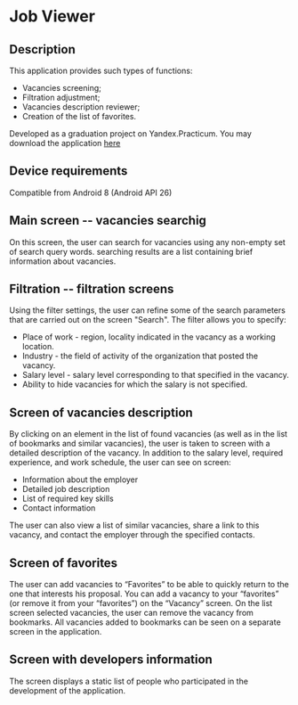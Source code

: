 # Job Viewer

## Description

This application provides such types of functions:

- Vacancies screening;
- Filtration adjustment;
- Vacancies description reviewer;
- Creation of the list of favorites.

Developed as a graduation project on Yandex.Practicum.
You may download the application [here](app-debug.apk)

## Device requirements

Compatible from Android 8 (Android API 26)

## Main screen -- vacancies searchig

On this screen, the user can search for vacancies using any non-empty set of search query words. searching results
are a list containing brief information about vacancies.


## Filtration -- filtration screens

Using the filter settings, the user can refine some of the search parameters that are carried out on the screen
"Search". The filter allows you to specify:

- Place of work - region, locality indicated in the vacancy as a working location.
- Industry - the field of activity of the organization that posted the vacancy.
- Salary level - salary level corresponding to that specified in the vacancy.
- Ability to hide vacancies for which the salary is not specified.

## Screen of vacancies description

By clicking on an element in the list of found vacancies (as well as in the list of bookmarks and similar vacancies), the user is taken to
screen with a detailed description of the vacancy. In addition to the salary level, required experience, and work schedule, the user can
see on screen:

- Information about the employer
- Detailed job description
- List of required key skills
- Contact information

The user can also view a list of similar vacancies, share a link to this vacancy, and
contact the employer through the specified contacts.

## Screen of favorites

The user can add vacancies to “Favorites” to be able to quickly return to the one that interests his
proposal. You can add a vacancy to your “favorites” (or remove it from your “favorites”) on the “Vacancy” screen. On the list screen
selected vacancies, the user can remove the vacancy from bookmarks. All vacancies added to bookmarks can be seen
on a separate screen in the application.


## Screen with developers information

The screen displays a static list of people who participated in the development of the application.
